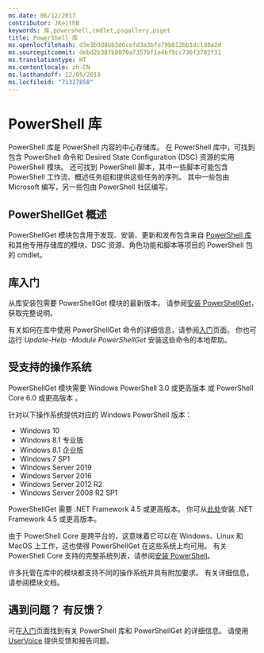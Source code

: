 ```yaml
---
ms.date: 06/12/2017
contributor: JKeithB
keywords: 库,powershell,cmdlet,psgallery,psget
title: PowerShell 库
ms.openlocfilehash: d3e3b9d8bb3d6cefd3a3bfe79b012bb1dc1d8a2d
ms.sourcegitcommit: debd2b38fb8070a7357bf1a4bf9cc736f3702f31
ms.translationtype: HT
ms.contentlocale: zh-CN
ms.lasthandoff: 12/05/2019
ms.locfileid: "71327858"
---
```

# <a name="the-powershell-gallery"></a>PowerShell 库

PowerShell 库是 PowerShell 内容的中心存储库。 在 PowerShell 库中，可找到包含 PowerShell 命令和 Desired State Configuration (DSC) 资源的实用 PowerShell 模块。
还可找到 PowerShell 脚本，其中一些脚本可能包含 PowerShell 工作流、概述任务组和提供这些任务的序列。 其中一些包由 Microsoft 编写，另一些包由 PowerShell 社区编写。

## <a name="powershellget-overview"></a>PowerShellGet 概述

PowerShellGet 模块包含用于发现、安装、更新和发布包含来自 [PowerShell 库](https://www.PowerShellGallery.com)和其他专用存储库的模块、DSC 资源、角色功能和脚本等项目的 PowerShell 包的 cmdlet。

## <a name="getting-started-with-the-gallery"></a>库入门

从库安装包需要 PowerShellGet 模块的最新版本。
请参阅[安装 PowerShellGet](installing-psget.md)，获取完整说明。

有关如何在库中使用 PowerShellGet 命令的详细信息，请参阅[入门](getting-started.md)页面。 你也可运行 *Update-Help -Module PowerShellGet* 安装这些命令的本地帮助。

## <a name="supported-operating-systems"></a>受支持的操作系统

PowerShellGet  模块需要 Windows PowerShell 3.0 或更高版本  或 PowerShell Core 6.0 或更高版本  。

针对以下操作系统提供对应的 Windows PowerShell  版本：

- Windows 10
- Windows 8.1 专业版
- Windows 8.1 企业版
- Windows 7 SP1
- Windows Server 2019
- Windows Server 2016
- Windows Server 2012 R2
- Windows Server 2008 R2 SP1

PowerShellGet  需要 .NET Framework 4.5 或更高版本。 你可从[此处](https://msdn.microsoft.com/library/5a4x27ek.aspx)安装 .NET Framework 4.5 或更高版本。

由于 PowerShell Core  是跨平台的，这意味着它可以在 Windows、Linux 和 MacOS 上工作，这也使得 PowerShellGet  在这些系统上均可用。 有关 PowerShell Core  支持的完整系统列表，请参阅[安装 PowerShell](/powershell/scripting/setup/installing-powershell)。

许多托管在库中的模块都支持不同的操作系统并具有附加要求。 有关详细信息，请参阅模块文档。

## <a name="got-a-question-have-feedback"></a>遇到问题？ 有反馈？

可在[入门](getting-started.md)页面找到有关 PowerShell 库和 PowerShellGet 的详细信息。 请使用 [UserVoice](http://windowsserver.uservoice.com/forums/301869-powershell) 提供反馈和报告问题。
